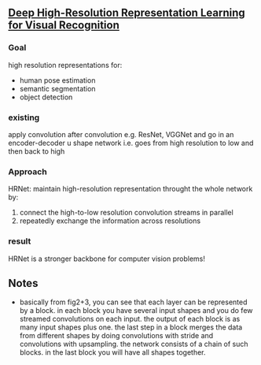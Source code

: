 [Deep High-Resolution Representation Learning
for Visual Recognition](https://arxiv.org/pdf/1908.07919.pdf)
---

### Goal
high resolution representations for:
- human pose estimation
- semantic segmentation
- object detection

### existing
apply convolution after convolution e.g. ResNet, VGGNet and go in an encoder-decoder u shape network i.e. goes from high resolution to low and then back to high

### Approach
HRNet: maintain high-resolution representation throught the whole network by:
1. connect the high-to-low resolution convolution streams in parallel
2. repeatedly exchange the information across resolutions

### result
HRNet is a stronger backbone for computer vision problems!


Notes
---
- basically from fig2+3, you can see that each layer can be represented by a block. in each block you have several input shapes and you do few streamed convolutions on each input. the output of each block is as many input shapes plus one. the last step in a block merges the data from different shapes by doing convolutions with stride and convolutions with upsampling. the network consists of a chain of such blocks. in the last block you will have all shapes together.


